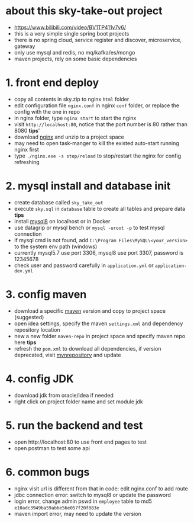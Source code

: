 # about this sky-take-out project
- https://www.bilibili.com/video/BV1TP411v7v6/
- this is a very simple single spring boot projects
- there is no spring cloud, service register and discover, microservice, gateway
- only use mysql and redis, no mq/kafka/es/mongo
- maven projects, rely on some basic dependencies

# 1. front end deploy
- copy all contents in sky.zip to nginx `html` folder
- edit configuration file `nginx.conf` in nginx `conf` folder, or replace the config with the one in repo
- in nginx folder, type `nginx start` to start the nginx
- visit `http://localhost:80`, notice that the port number is 80 rather than 8080
**tips**'
- download [nginx](http://nginx.org/en/download.html) and unzip to a project space
- may need to open task-manger to kill the existed auto-start running nginx first
- type `./nginx.exe -s stop/reload` to stop/restart the nginx for config refreshing

# 2. mysql install and database init
- create database called `sky_take_out`
- execute `sky.sql` in `database` table to create all tables and prepare data
**tips**
- install [mysql8](https://dev.mysql.com/downloads/mysql/) on localhost or in Docker
- use datagrip or mysql bench or `mysql -uroot -p` to test mysql connection
- if mysql cmd is not found, add `C:\Program Files\MySQL\<your_version>` to the system env path (windows)
- currently mysql5.7 use port 3306, mysql8 use port 3307, password is 12345678
- check user and password carefully in `application.yml` or `application-dev.yml`

# 3. config maven
- download a specific [maven](https://maven.apache.org/download.cgi) version and copy to project space (suggested)
- open idea settings, specify the maven `settings.xml` and dependency repository location
- new a new folder `maven-repo` in project space and specify maven repo here
**tips**
- refresh the `pom.xml` to download all dependencies, if version deprecated, visit [mvnrepository](https://mvnrepository.com/) and update

# 4. config JDK
- download jdk from oracle/idea if needed
- right click on project folder name and set module jdk

# 5. run the backend and test
- open http://localhost:80 to use front end pages to test
- open postman to test some api

# 6. common bugs
- nginx visit url is different from that in code: edit nginx.conf to add route
- jdbc connection error: switch to mysql8 or update the password
- login error, change admin pswd in `employee` table to md5 `e10adc3949ba59abbe56e057f20f883e`
- maven import error, may need to update the version